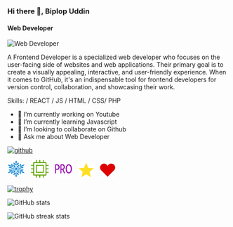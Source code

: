 ### Hi there 👋, Biplop Uddin
#### Web Developer 
![Web Developer ](https://images.unsplash.com/photo-1654277041218-84424c78f0ae?w=500&auto=format&fit=crop&q=60&ixlib=rb-4.1.0&ixid=M3wxMjA3fDB8MHxzZWFyY2h8N3x8Z2l0aHVifGVufDB8fDB8fHwwhttps://https://scontent.fdac20-1.fna.fbcdn.net/v/t39.30808-6/501246387_599798346469057_9115843009792492372_n.jpg?stp=dst-jpg_s960x960_tt6&_nc_cat=106&ccb=1-7&_nc_sid=cc71e4&_nc_eui2=AeF_nV_o_F5Yg3AEcvW8m-Gxxm1GxbD16VzGbUbFsPXpXEFZcbPv-hSnhE3ucBw07lFyy58Jfo3AX8qteUdwWi5N&_nc_ohc=wF8zbR6lY4IQ7kNvwF2h209&_nc_oc=AdmdAtk_kKZ2MaROI-a8ZOHIvS4zvrFIA-wNhQRyuIDvh2BEwq1vg-anNxjaKpCpRAk&_nc_zt=23&_nc_ht=scontent.fdac20-1.fna&_nc_gid=inLNsNkqdBBKFHHi_CuV_g&oh=00_AfOYYvt7vXJIMr1iCH4kO3ES4FeHDH1xjn0JVExSGHJKww&oe=686DCA4Barturssmirnovs.github.io/github-profile-readme-generator/images/banner.png)

A Frontend Developer is a specialized web developer who focuses on the user-facing side of websites and web applications. Their primary goal is to create a visually appealing, interactive, and user-friendly experience. When it comes to GitHub, it's an indispensable tool for frontend developers for version control, collaboration, and showcasing their work.

Skills:  / REACT / JS / HTML / CSS/ PHP

- 🔭 I’m currently working on Youtube 
- 🌱 I’m currently learning Javascript  
- 👯 I’m looking to collaborate on Github 
- 💬 Ask me about Web Developer  


[<img src='https://cdn.jsdelivr.net/npm/simple-icons@3.0.1/icons/github.svg' alt='github' height='40'>](https://github.com/brbiplop12)  

<a href='https://archiveprogram.github.com/'><img src='https://raw.githubusercontent.com/acervenky/animated-github-badges/master/assets/acbadge.gif' width='40' height='40'></a> <a href='https://docs.github.com/en/developers'><img src='https://raw.githubusercontent.com/acervenky/animated-github-badges/master/assets/devbadge.gif' width='40' height='40'></a> <a href='https://github.com/pricing'><img src='https://raw.githubusercontent.com/acervenky/animated-github-badges/master/assets/pro.gif' width='40' height='40'></a> <a href='https://stars.github.com/'><img src='https://raw.githubusercontent.com/acervenky/animated-github-badges/master/assets/starbadge.gif' width='35' height='35'></a> <a href='https://docs.github.com/en/github/supporting-the-open-source-community-with-github-sponsors'><img src='https://raw.githubusercontent.com/acervenky/animated-github-badges/master/assets/sponsorbadge.gif' width='35' height='35'></a> 

[![trophy](https://github-profile-trophy.vercel.app/?username=brbiplop12)](https://github.com/ryo-ma/github-profile-trophy)

![GitHub stats](https://github-readme-stats.vercel.app/api?username=brbiplop12&show_icons=true)  

![GitHub streak stats](https://streak-stats.demolab.com/?user=brbiplop12)  


